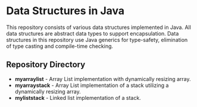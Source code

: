 # Data Structures in Java
This repository consists of various data structures implemented in Java. All data structures are abstract data types to support encapsulation. Data structures in this repository use Java generics for type-safety, elimination of type casting and compile-time checking.

## Repository Directory
- **myarraylist** - Array List implementation with dynamically resizing array.
- **myarraystack** - Array List implementation of a stack utilizing a dynamically resizing array.
- **myliststack** - Linked list implementation of a stack.
